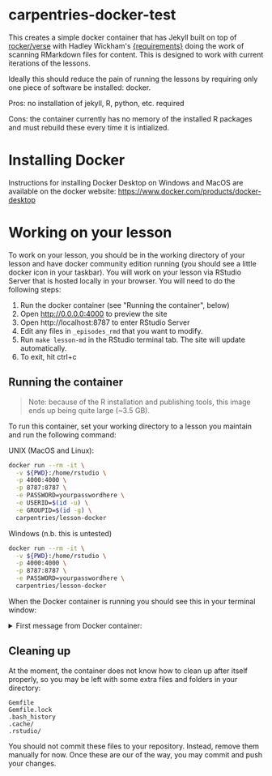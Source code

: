 # carpentries-docker-test

This creates a simple docker container that has Jekyll built on top of 
[rocker/verse] with Hadley Wickham's [{requirements}] doing the work of
scanning RMarkdown files for content. This is designed to work with current
iterations of the lessons.

Ideally this should reduce the pain of running the lessons by requiring only
one piece of software be installed: docker.

Pros: no installation of jekyll, R, python, etc. required

Cons: the container currently has no memory of the installed R packages and must
rebuild these every time it is intialized. 

# Installing Docker

Instructions for installing Docker Desktop on Windows and MacOS are available
on the docker website: <https://www.docker.com/products/docker-desktop>

# Working on your lesson

To work on your lesson, you should be in the working directory of your lesson 
and have docker community edition running (you should see a little docker icon
in your taskbar). You will work on your lesson via RStudio Server that is hosted
locally in your browser. You will need to do the following steps:

1. Run the docker container (see "Running the container", below)
2. Open http://0.0.0.0:4000 to preview the site
3. Open http://localhost:8787 to enter RStudio Server
4. Edit any files in `_episodes_rmd` that you want to modify.
5. Run `make lesson-md` in the RStudio terminal tab. The site will update
   automatically.
6. To exit, hit ctrl+c

## Running the container

> Note: because of the R installation and publishing tools, this image ends up 
> being quite large (~3.5 GB).

To run this container, set your working directory to a lesson you maintain and
run the following command:

UNIX (MacOS and Linux):

```sh
docker run --rm -it \
  -v ${PWD}:/home/rstudio \
  -p 4000:4000 \
  -p 8787:8787 \
  -e PASSWORD=yourpasswordhere \
  -e USERID=$(id -u) \
  -e GROUPID=$(id -g) \
  carpentries/lesson-docker
```

Windows (n.b. this is untested)

```sh
docker run --rm -it \
  -v ${PWD}:/home/rstudio \
  -p 4000:4000 \
  -p 8787:8787 \
  -e PASSWORD=yourpasswordhere \
  carpentries/lesson-docker
```

When the Docker container is running you should see this in your terminal window:


<details>

<summary>First message from Docker container:</summary>

```sh
This is the alpha test of The Carpentries Lesson Template docker image.
Please let us know if you find any issues.

-----------------------------------------------------------------------------------
 Navigate your browser to http://localhost:8787 to open an RStudio sesssion.
 Navigate a separate browser tab to http://0.0.0.0:4000 to preview the site.

 Username: rstudio
 Password: yourpasswordhere

Once you are in RStudio in your browser, edit any of the files in `_episodes_rmd/`
and then run `make lesson-md` in the Terminal tab to render the lessons. The
website will update automatically
-----------------------------------------------------------------------------------

When you are finished, close the browser windows and use ctrl+c to exit
this session. You should

[s6-init] making user provided files available at /var/run/s6/etc...exited 0.
[s6-init] ensuring user provided files have correct perms...exited 0.
[fix-attrs.d] applying ownership & permissions fixes...
[fix-attrs.d] done.
[cont-init.d] executing container initialization scripts...
[cont-init.d] add: executing... 
Nothing additional to add
[cont-init.d] add: exited 0.
[cont-init.d] userconf: executing... 
deleting user rstudio
creating new rstudio with UID 1001
useradd: warning: the home directory already exists.
Not copying any file from skel directory into it.
mkdir: cannot create directory ‘/home/rstudio’: File exists
Modifying primary group rstudio
Primary group ID is now custom_group 1001
[cont-init.d] userconf: exited 0.
[cont-init.d] done.
[services.d] starting services
[services.d] done.
Configuration file: /home/rstudio/_config.yml
            Source: /home/rstudio
       Destination: /home/rstudio/_site
 Incremental build: disabled. Enable with --incremental
      Generating... 
                    done in 0.899 seconds.
 Auto-regeneration: enabled for '/home/rstudio'
    Server address: http://0.0.0.0:4000
  Server running... press ctrl-c to stop.
```

</details>

## Cleaning up

At the moment, the container does not know how to clean up after itself properly,
so you may be left with some extra files and folders in your directory:

```
Gemfile
Gemfile.lock
.bash_history
.cache/
.rstudio/
```

You should not commit these files to your repository. Instead, remove them
manually for now. Once these are our of the way, you may commit and push your
changes.

[rocker/verse]: https://www.rocker-project.org/
[{requirements}]: https://github.com/hadley/requirements

